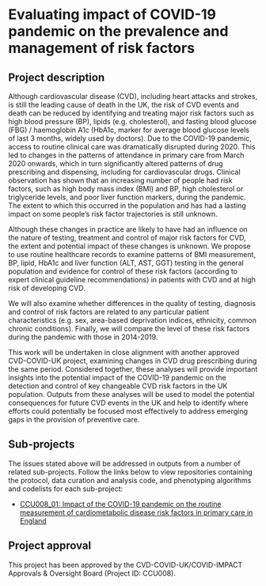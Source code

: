 # Evaluating impact of COVID-19 pandemic on the prevalence and management of risk factors

## Project description

Although cardiovascular disease (CVD), including heart attacks and strokes, is still the leading cause of death in the UK, the risk of CVD events and death can be reduced by identifying and treating major risk factors such as high blood pressure (BP), lipids (e.g. cholesterol), and fasting blood glucose (FBG) / haemoglobin A1c (HbA1c, marker for average blood glucose levels of last 3 months, widely used by doctors). Due to the COVID-19 pandemic, access to routine clinical care was dramatically disrupted during 2020. This led to changes in the patterns of attendance in primary care from March 2020 onwards, which in turn significantly altered patterns of drug prescribing and dispensing, including for cardiovascular drugs. Clinical observation has shown that an increasing number of people had risk factors, such as high body mass index (BMI) and BP, high cholesterol or triglyceride levels, and poor liver function markers, during the pandemic. The extent to which this occurred in the population and has had a lasting impact on some people’s risk factor trajectories is still unknown. 

Although these changes in practice are likely to have had an influence on the nature of testing, treatment and control of major risk factors for CVD, the extent and potential impact of these changes is unknown. We propose to use routine healthcare records to examine patterns of BMI measurement, BP, lipid, HbA1c and liver function (ALT, AST, GGT) testing in the general population and evidence for control of these risk factors (according to expert clinical guideline recommendations) in patients with CVD and at high risk of developing CVD.

We will also examine whether differences in the quality of testing, diagnosis and control of risk factors are related to any particular patient characteristics (e.g. sex, area-based deprivation indices, ethnicity, common chronic conditions). Finally, we will compare the level of these risk factors during the pandemic with those in 2014-2019. 

This work will be undertaken in close alignment with another approved CVD-COVID-UK project, examining changes in CVD drug prescribing during the same period. Considered together, these analyses will provide important insights into the potential impact of the COVID-19 pandemic on the detection and control of key changeable CVD risk factors in the UK population. Outputs from these analyses will be used to model the potential consequences for future CVD events in the UK and help to identify where efforts could potentially be focused most effectively to address emerging gaps in the provision of preventive care.

## Sub-projects

The issues stated above will be addressed in outputs from a number of related sub-projects.  Follow the links below to view repositories containing the protocol, data curation and analysis code, and phenotyping algorithms and codelists for each sub-project:

* [CCU008_01: Impact of the COVID-19 pandemic on the routine measurement of cardiometabolic disease risk factors in primary care in England](https://github.com/BHFDSC/CCU008_01)

## Project approval

This project has been approved by the CVD-COVID-UK/COVID-IMPACT Approvals & Oversight Board (Project ID: CCU008).
